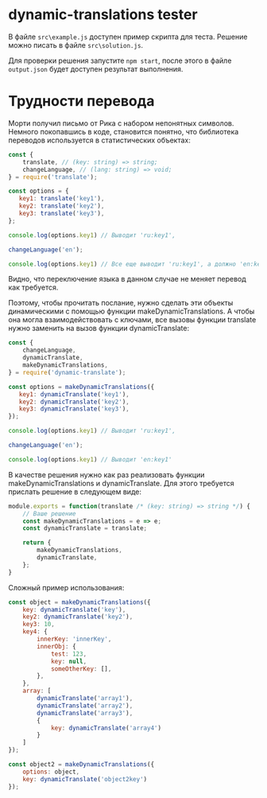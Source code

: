 # dynamic-translations tester

В файле `src\example.js` доступен пример скрипта для теста.
Решение можно писать в файле `src\solution.js`.

Для проверки решения запустите `npm start`, после этого в файле `output.json` будет доступен результат выполнения.


# Трудности перевода
Морти получил письмо от Рика с набором непонятных символов. Немного покопавшись в коде, становится понятно, что библиотека переводов используется в статистических объектах:

```javascript
const {
    translate, // (key: string) => string;
    changeLanguage, // (lang: string) => void;
} = require('translate');

const options = {
   key1: translate('key1'),
   key2: translate('key2'),
   key3: translate('key3'),
};

console.log(options.key1) // Выводит 'ru:key1',

changeLanguage('en');

console.log(options.key1) // Все еще выводит 'ru:key1', а должно 'en:key1'
```
Видно, что переключение языка в данном случае не меняет перевод как требуется.

Поэтому, чтобы прочитать послание, нужно сделать эти объекты динамическими с помощью функции makeDynamicTranslations. А чтобы она могла взаимодействовать с ключами, все вызовы функции translate нужно заменить на вызов функции dynamicTranslate:

```javascript
const {
    changeLanguage,
    dynamicTranslate,
    makeDynamicTranslations,
} = require('dynamic-translate');

const options = makeDynamicTranslations({
   key1: dynamicTranslate('key1'),
   key2: dynamicTranslate('key2'),
   key3: dynamicTranslate('key3'),
});

console.log(options.key1) // Выводит 'ru:key1',

changeLanguage('en');

console.log(options.key1) // Выводит 'en:key1'
```

В качестве решения нужно как раз реализовать функции makeDynamicTranslations и dynamicTranslate. Для этого требуется прислать решение в следующем виде:

```javascript
module.exports = function(translate /* (key: string) => string */) {
    // Ваше решение
    const makeDynamicTranslations = e => e;
    const dynamicTranslate = translate;

    return {
        makeDynamicTranslations,
        dynamicTranslate,
    };
}
```
Сложный пример использования:

```javascript
const object = makeDynamicTranslations({
    key: dynamicTranslate('key'),
    key2: dynamicTranslate('key2'),
    key3: 10,
    key4: {
        innerKey: 'innerKey',
        innerObj: {
            test: 123,
            key: null,
            someOtherKey: [],
        },
    },
    array: [
        dynamicTranslate('array1'),
        dynamicTranslate('array2'),
        dynamicTranslate('array3'),
        {
            key: dynamicTranslate('array4')
        }
    ]
});

const object2 = makeDynamicTranslations({
    options: object,
    key: dynamicTranslate('object2key')
});
```
